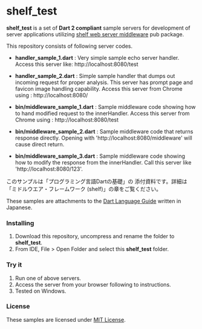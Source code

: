 ﻿# shelf_test

**shelf\_test** is a set of **Dart 2 compliant** sample servers for development of
server applications utilizing [shelf web server middleware](https://pub.dartlang.org/packages/shelf)
pub package.

This repository consists of following server codes.

- **handler\_sample\_1.dart** : Very simple sample echo server handler.
 Access this server like: http://localhost:8080/test

- **handler\_sample\_2.dart** :  Simple sample handler that dumps out incoming request for proper analysis.
This server has prompt page and favicon image handling capability.
 Access this server from Chrome using : http://localhost:8080/

- **bin/middleware\_sample\_1.dart** : Sample middleware code showing how to hand modified request to the innerHandler.
 Access this server from Chrome using : http://localhost:8080/test

- **bin/middleware\_sample\_2.dart** : Sample middleware code that returns response directly.
Opening with 'http://localhost:8080/middleware' will cause direct return.
- **bin/middleware\_sample\_3.dart** : Sample middleware code showing how to modify the response from the innerHandler.
Call this server like 'http://localhost:8080/123'.

このサンプルは「プログラミング言語Dartの基礎」の 添付資料です。詳細は「ミドルウエア・フレームワーク (shelf)」の章をご覧ください。

These samples are attachments to the [Dart Language Guide](http://www.cresc.co.jp/tech/java/Google_Dart/DartLanguageGuide.pdf) written in Japanese.

### Installing ###

1. Download this repository, uncompress and rename the folder to **shelf\_test**.
2. From IDE, File > Open Folder and select this  **shelf\_test** folder.

### Try it ###

1. Run one of above servers.
2. Access the server from your browser following to instructions.
3. Tested on Windows.


### License ###
These samples are licensed under [MIT License](mit-license.php).
